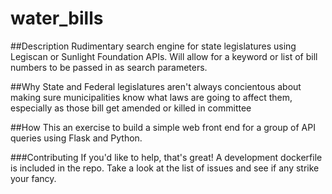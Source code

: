 # water_bills

##Description
Rudimentary search engine for state legislatures using Legiscan or Sunlight Foundation APIs.
Will allow for a keyword or list of bill numbers to be passed in as search parameters.

##Why
State and Federal legislatures aren't always concientous about making sure municipalities know what laws are going to affect them, especially as those bill get amended or killed in committee

##How
This an exercise to build a simple web front end for a group of API queries using Flask and Python.

###Contributing
If you'd like to help, that's great! A development dockerfile is included in the repo. Take a look at the list of issues and see if any strike your fancy.
